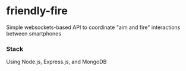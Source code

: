 # friendly-fire
Simple websockets-based API to coordinate "aim and fire" interactions between smartphones

### Stack
Using Node.js, Express.js, and MongoDB
